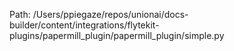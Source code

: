 Path: /Users/ppiegaze/repos/unionai/docs-builder/content/integrations/flytekit-plugins/papermill_plugin/papermill_plugin/simple.py